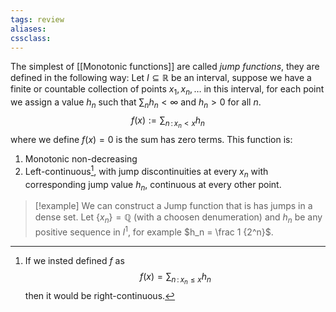 ```yaml
---
tags: review
aliases:
cssclass:
---
```

 
The simplest of [[Monotonic functions]] are called _jump functions_, they are defined in the following way:
Let $I \subseteq \mathbb{R}$ be an interval, suppose we have a finite or countable collection of points $x_1,x_n, \dots$ in this interval, for each point we assign a value $h_n$ such that $\sum_n h_n < \infty$ and $h_n > 0$ for all $n$. 
$$
f(x) := \sum_{n \,:\, x_n < x} h_n
$$
where we define $f(x) = 0$ is the sum has zero terms.
This function is:
1. Monotonic non-decreasing
2. Left-continuous[^1], with jump discontinuities at every $x_n$ with corresponding jump value $h_n$, continuous at every other point.

> [!example]
> We can construct a Jump function that is has jumps in a dense set. Let $\{x_n\} = \mathbb{Q}$ (with a choosen denumeration) and $h_n$ be any positive sequence in $l^1$, for example  $h_n = \frac 1 {2^n}$.

[^1]: If we insted defined $f$ as 
	$$
	f(x) = \sum_{n \,:\, x_n \leq x} h_n
	$$
	then it would be right-continuous.
